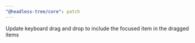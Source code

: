 ```yaml
---
"@headless-tree/core": patch
---
```


Update keyboard drag and drop to include the focused item in the dragged items
